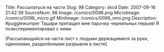 Title: Рассыпаться на части 
Slug: 98 
Category: xkcd 
Date: 2007-09-16 21:42:39 
SourceNum: 98 
Image: /comics/0098.png 
MicroImage: /comics/0098_micro.gif 
MiniImage: /comics/0098_mini.png 
Description: #pugglewumper Ташари притащил мне парочку чернильных перьев! Я поэкспериментировал с ними 

[Рассыпающийся на части лист с людьми держащимися за руки, одинокими, разделёнными разрывом в листе]